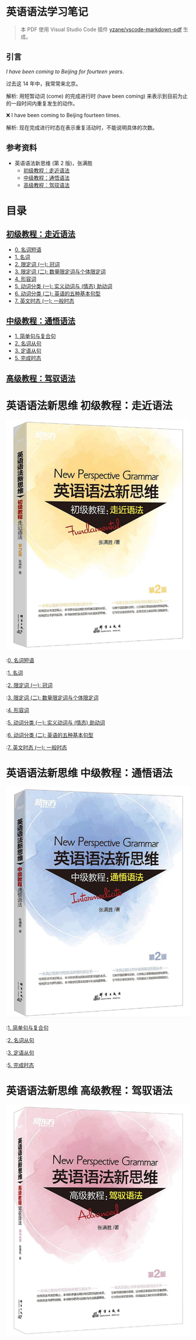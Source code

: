 # 英语语法学习笔记

> 本 PDF 使用 Visual Studio Code 插件
> [yzane/vscode-markdown-pdf](https://github.com/yzane/vscode-markdown-pdf)
> 生成。

## 引言

*I have been coming to Beijing for fourteen years*.

过去这 14 年中，我常常来北京。

解析: 用短暂动词 (come) 的完成进行时 (have been coming)
来表示到目前为止的一段时间内重复发生的动作。

❌ I have been coming to Beijing fourteen times.

解析: 现在完成进行时态在表示重复活动时，不能说明具体的次数。

## 参考资料

- 英语语法新思维 (第 2 版)，张满胜
  - [初级教程：走近语法](https://book.douban.com/subject/30701505/)
  - [中级教程：通悟语法](https://book.douban.com/subject/30571037/)
  - [高级教程：驾驭语法](https://book.douban.com/subject/30778541/)

<div class="page"/>

<!-- markdownlint-disable MD025 -->

# 目录

## [初级教程：走近语法](#英语语法新思维-初级教程走近语法)

- [0. 名词短语](#绪论-名词短语)
- [1. 名词](#1-名词)
- [2. 限定词 (一): 冠词](#2-限定词-一-冠词)
- [3. 限定词 (二): 数量限定词与个体限定词](#3-限定词-二-数量限定词与个体限定词)
- [4. 形容词](#4-形容词)
- [5. 动词分类 (一): 实义动词与 (情态) 助动词](#5-动词分类-一-实义动词与-情态-助动词)
- [6. 动词分类 (二): 英语的五种基本句型](#6-动词分类-二-英语的五种基本句型)
- [7. 英文时态 (一): 一般时态](#7-英文时态-一-一般时态)

## [中级教程：通悟语法](#英语语法新思维-中级教程通悟语法)

- [1. 简单句与复合句](#1-简单句与复合句)
- [2. 名词从句](#2-名词从句)
- [3. 定语从句](#3-定语从句)
- [5. 完成时态](#5-完成时态)

## [高级教程：驾驭语法](#英语语法新思维-高级教程驾驭语法)

<div class="page"/>

# 英语语法新思维 初级教程：走近语法

![1](../presentation/images/new_thought_on_grammar_1.png)

<div class="page"/>

:[0. 名词短语](1_0_noun_phrase.md)

<div class="page"/>

:[1. 名词](1_1_noun.md)

<div class="page"/>

:[2. 限定词 (一): 冠词](1_2_determiner_article.md)

<div class="page"/>

:[3. 限定词 (二): 数量限定词与个体限定词](1_3_determiner_quantifying_and_individual.md)

<div class="page"/>

:[4. 形容词](1_4_adjective.md)

<div class="page"/>

:[5. 动词分类 (一): 实义动词与 (情态) 助动词](1_5_content_verbs_and_modal_auxiliary_verbs.md)

<div class="page"/>

:[6. 动词分类 (二): 英语的五种基本句型](1_6_five_basic_sentence_patterns.md)

<div class="page"/>

:[7. 英文时态 (一): 一般时态](1_7_tenses_the_simple_tense.md)

<div class="page"/>

# 英语语法新思维 中级教程：通悟语法

![2](../presentation/images/new_thought_on_grammar_2.png)

<div class="page"/>

:[1. 简单句与复合句](2_1_simple_and_complex_sentences.md)

<div class="page"/>

:[2. 名词从句](2_2_nominal_clauses.md)

<div class="page"/>

:[3. 定语从句](2_3_attributive_clauses.md)

<div class="page"/>

:[5. 完成时态](2_5_perfect_tense.md)

<div class="page"/>

# 英语语法新思维 高级教程：驾驭语法

![3](../presentation/images/new_thought_on_grammar_3.png)
